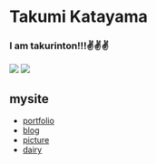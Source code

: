 # Takumi Katayama

### I am takurinton!!!✌️✌️✌️
<img align="top" src="https://github-readme-stats.vercel.app/api?username=takurinton&count_private=true&show_icons=true" />
<a href="https://github.com/anuraghazra/github-readme-stats">
  <img src="https://github-readme-stats.vercel.app/api/top-langs/?username=takurinton" />
</a>


## mysite 
- [portfolio](https://takurinton.com)
- [blog](https://blog.takurinton.com)
- [picture](https://photorinton.takurinton.com)
- [dairy](https://dairyreport.takurinton.com/dairy)
